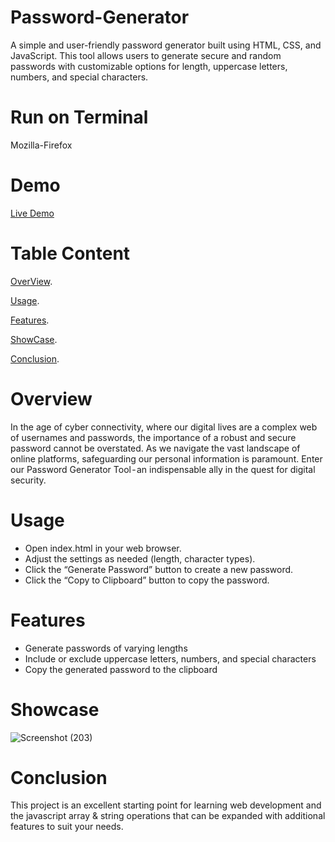 # Password-Generator
A simple and user-friendly password generator built using HTML, CSS, and JavaScript. This tool allows users to generate secure and random passwords with customizable options for length, uppercase letters, numbers, and special characters.

# Run on Terminal
Mozilla-Firefox 
# Demo
[Live Demo](https://sauravkr1806.github.io/Password-Generator/)

# Table Content
[OverView](https://github.com/Sauravkr1806/Password-Generator#overview).

[Usage](https://github.com/Sauravkr1806/Password-Generator/blob/main/README.md#usage).

[Features](https://github.com/Sauravkr1806/Password-Generator#features).

[ShowCase](https://github.com/Sauravkr1806/Password-Generator#showcase).

[Conclusion](https://github.com/Sauravkr1806/Password-Generator#conclusion).

# Overview
In the age of cyber connectivity, where our digital lives are a complex web of usernames and passwords, the importance of a robust and secure password cannot be overstated. As we navigate the vast landscape of online platforms, safeguarding our personal information is paramount. Enter our Password Generator Tool - an indispensable ally in the quest for digital security.

# Usage
  * Open index.html in your web browser.
  * Adjust the settings as needed (length, character types).
  * Click the “Generate Password” button to create a new password.
  * Click the “Copy to Clipboard” button to copy the password.

# Features
  * Generate passwords of varying lengths
  * Include or exclude uppercase letters, numbers, and special characters
  * Copy the generated password to the clipboard
# Showcase
![Screenshot (203)](https://github.com/user-attachments/assets/7f9aeaca-e8b0-423f-bbb1-0151c45593f2)
# Conclusion
This project is an excellent starting point for learning web development and the javascript array & string operations that can be expanded with additional features to suit your needs.
